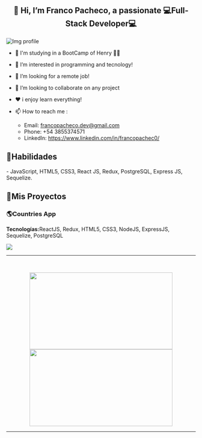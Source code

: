 
<h2 align="center">👋 Hi, I’m Franco Pacheco, a passionate 💻Full-Stack Developer💻</h2>
<img src="https://blog.desafiolatam.com/wp-content/uploads/2019/04/react-galaxia.png" alt="Img profile" min-width="40" min-height="20"/>

- 🚀 I'm studying in a BootCamp of Henry 👨‍🎓
- 👀 I’m interested in programming and tecnology!
- 💌 I’m looking for a remote job!
- 🙌 I’m looking to collaborate on any project
- ❤️ i enjoy learn everything!
     
- 📫 How to reach me :
     - Email: francopacheco.dev@gmail.com
     - Phone: +54 3855374571
     - LinkedIn: https://www.linkedin.com/in/francopachec0/
    
<h2 align="left">🚀Habilidades</h2>
- JavaScript, HTML5, CSS3, React JS, Redux, PostgreSQL, Express JS, Sequelize.

<h2 align="left">📌Mis Proyectos</h2>
  <h3 align="left">🌎Countries App</h3>
  <p align="left"><strong>Tecnologías:</strong>ReactJS, Redux, HTML5, CSS3, NodeJS, ExpressJS, Sequelize, PostgreSQL</p>
  <p align="left"> 
    <img src="https://drive.google.com/file/d/1ORS8NpXaN6RLEAvMmriln0Eqpmoniezs/view" />
  </p>
  
<hr>
<br />
<p align=center>
    <a href="https://github.com/anuraghazra/github-readme-stats" title="Go to Source">
        <img height=205 width=380 align="center" src="https://github-readme-stats.vercel.app/api?username=francopachec0&show_icons=true&theme=tokyonight">
    </a>
    <a href="https://github.com/anuraghazra/github-readme-stats">
<img height=205  width=380 align="center" src="https://github-readme-stats.vercel.app/api/top-langs/?username=francopachec0&hide=c%23,powershell,java&title_color=2aa889&text_color=99d1ce&icon_color=2bbc8a&bg_color=0c1014&langs_count=8&layout=compact" />
    </a>
</p>
<hr>

<!---
francopachec0/francopachec0 is a ✨ special ✨ repository because its `README.md` (this file) appears on your GitHub profile.
You can click the Preview link to take a look at your changes.
--->
